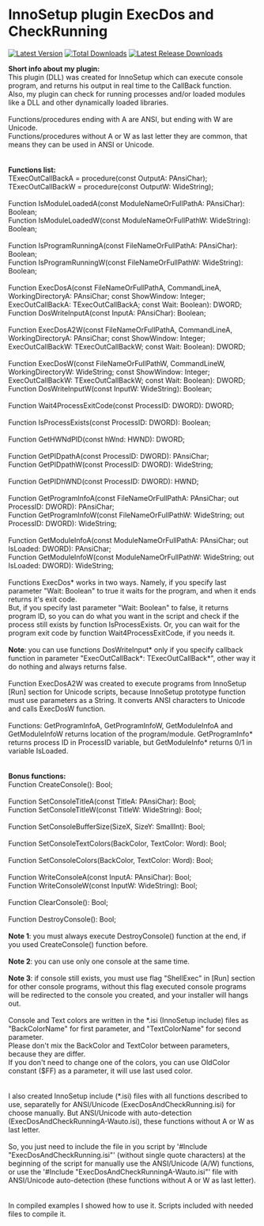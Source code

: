 # InnoSetup plugin ExecDos and CheckRunning

[![Latest Version](https://img.shields.io/github/release/Wilenty/InnoSetup-plugin-ExecDos-and-CheckRunning.svg)](https://github.com/Wilenty/InnoSetup-plugin-ExecDos-and-CheckRunning/releases/latest)
[![Total Downloads](https://img.shields.io/github/downloads/Wilenty/InnoSetup-plugin-ExecDos-and-CheckRunning/total.svg)](https://github.com/Wilenty/InnoSetup-plugin-ExecDos-and-CheckRunning/releases)
[![Latest Release Downloads](https://img.shields.io/github/downloads/Wilenty/InnoSetup-plugin-ExecDos-and-CheckRunning/latest/total.svg)](https://github.com/Wilenty/InnoSetup-plugin-ExecDos-and-CheckRunning/releases/latest)

<b>Short info about my plugin:</b><br>
This plugin (DLL) was created for InnoSetup which can execute console program, and returns his output in real time to the CallBack function.<br>
Also, my plugin can check for running processes and/or loaded modules like a DLL and other dynamically loaded libraries.<br>
<br>
Functions/procedures ending with A are ANSI, but ending with W are Unicode.<br>
Functions/procedures without A or W as last letter they are common, that means they can be used in ANSI or Unicode.<br>
<br>
<br>
<b>Functions list:</b><br>
TExecOutCallBackA = procedure(const OutputA: PAnsiChar);<br>
TExecOutCallBackW = procedure(const OutputW: WideString);<br>
<br>
Function IsModuleLoadedA(const ModuleNameOrFullPathA: PAnsiChar): Boolean;<br>
Function IsModuleLoadedW(const ModuleNameOrFullPathW: WideString): Boolean;<br>
<br>
Function IsProgramRunningA(const FileNameOrFullPathA: PAnsiChar): Boolean;<br>
Function IsProgramRunningW(const FileNameOrFullPathW: WideString): Boolean;<br>
<br>
Function ExecDosA(const FileNameOrFullPathA, CommandLineA, WorkingDirectoryA: PAnsiChar; const ShowWindow: Integer; ExecOutCallBackA: TExecOutCallBackA; const Wait: Boolean): DWORD;<br>
Function DosWriteInputA(const InputA: PAnsiChar): Boolean;<br>
<br>
Function ExecDosA2W(const FileNameOrFullPathA, CommandLineA, WorkingDirectoryA: PAnsiChar; const ShowWindow: Integer; ExecOutCallBackW: TExecOutCallBackW; const Wait: Boolean): DWORD;<br>
<br>
Function ExecDosW(const FileNameOrFullPathW, CommandLineW, WorkingDirectoryW: WideString; const ShowWindow: Integer; ExecOutCallBackW: TExecOutCallBackW; const Wait: Boolean): DWORD;<br>
Function DosWriteInputW(const InputW: WideString): Boolean;<br>
<br>
Function Wait4ProcessExitCode(const ProcessID: DWORD): DWORD;<br>
<br>
Function IsProcessExists(const ProcessID: DWORD): Boolean;<br>
<br>
Function GetHWNdPID(const hWnd: HWND): DWORD;<br>
<br>
Function GetPIDpathA(const ProcessID: DWORD): PAnsiChar;<br>
Function GetPIDpathW(const ProcessID: DWORD): WideString;<br>
<br>
Function GetPIDhWND(const ProcessID: DWORD): HWND;<br>
<br>
Function GetProgramInfoA(const FileNameOrFullPathA: PAnsiChar; out ProcessID: DWORD): PAnsiChar;<br>
Function GetProgramInfoW(const FileNameOrFullPathW: WideString; out ProcessID: DWORD): WideString;<br>
<br>
Function GetModuleInfoA(const ModuleNameOrFullPathA: PAnsiChar; out IsLoaded: DWORD): PAnsiChar;<br>
Function GetModuleInfoW(const ModuleNameOrFullPathW: WideString; out IsLoaded: DWORD): WideString;<br>
<br>
Functions ExecDos\* works in two ways. Namely, if you specify last parameter "Wait: Boolean" to true it waits for the program, and when it ends returns it's exit code.<br>
But, if you specify last parameter "Wait: Boolean" to false, it returns program ID, so you can do what you want in the script and check if the process still exists by function IsProcessExists. Or, you can wait for the program exit code by function Wait4ProcessExitCode, if you needs it.<br>
<br>
<b>Note</b>: you can use functions DosWriteInput\* only if you specify callback function in parameter "ExecOutCallBack\*: TExecOutCallBack\*", other way it do nothing and always returns false.<br>
<br>
Function ExecDosA2W was created to execute programs from InnoSetup [Run] section for Unicode scripts, because InnoSetup prototype function must use parameters as a String. It converts ANSI characters to Unicode and calls ExecDosW function.<br>
<br>
Functions: GetProgramInfoA, GetProgramInfoW, GetModuleInfoA and GetModuleInfoW returns location of the program/module. GetProgramInfo\* returns process ID in ProcessID variable, but GetModuleInfo\* returns 0/1 in variable IsLoaded.<br>
<br>
<br>
<b>Bonus functions:</b><br>
Function CreateConsole(): Bool;<br>
<br>
Function SetConsoleTitleA(const TitleA: PAnsiChar): Bool;<br>
Function SetConsoleTitleW(const TitleW: WideString): Bool;<br>
<br>
Function SetConsoleBufferSize(SizeX, SizeY: SmallInt): Bool;<br>
<br>
Function SetConsoleTextColors(BackColor, TextColor: Word): Bool;<br>
<br>
Function SetConsoleColors(BackColor, TextColor: Word): Bool;<br>
<br>
Function WriteConsoleA(const InputA: PAnsiChar): Bool;<br>
Function WriteConsoleW(const InputW: WideString): Bool;<br>
<br>
Function ClearConsole(): Bool;<br>
<br>
Function DestroyConsole(): Bool;<br>
<br>
<b>Note 1</b>: you must always execute DestroyConsole() function at the end, if you used CreateConsole() function before.<br>
<br>
<b>Note 2</b>: you can use only one console at the same time.<br>
<br>
<b>Note 3</b>: if console still exists, you must use flag "ShellExec" in [Run] section for other console programs, without this flag executed console programs will be redirected to the console you created, and your installer will hangs out.<br>
<br>
Console and Text colors are written in the \*.isi (InnoSetup include) files as "BackColorName" for first parameter, and "TextColorName" for second parameter.<br>
Please don't mix the BackColor and TextColor between parameters, because they are differ.<br>
If you don't need to change one of the colors, you can use OldColor constant ($FF) as a parameter, it will use last used color.<br>
<br>
<br>
I also created InnoSetup include (\*.isi) files with all functions described to use, separatelly for ANSI/Unicode (ExecDosAndCheckRunning.isi) for choose manually. But ANSI/Unicode with auto-detection (ExecDosAndCheckRunningA-Wauto.isi), these functions without A or W as last letter.<br>
<br>
So, you just need to include the file in you script by '#Include "ExecDosAndCheckRunning.isi"' (without single quote characters) at the beginning of the script for manually use the ANSI/Unicode (A/W) functions, or use the '#Include "ExecDosAndCheckRunningA-Wauto.isi"' file with ANSI/Unicode auto-detection (these functions without A or W as last letter).<br>
<br>
<br>
In compiled examples I showed how to use it. Scripts included with needed files to compile it.<br>
